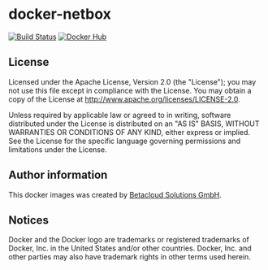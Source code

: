 # docker-netbox

[![Build Status](https://travis-ci.org/betacloud/docker-netbox.svg?branch=master)](https://travis-ci.org/betacloud/docker-netbox)
[![Docker Hub](https://img.shields.io/badge/Docker%20Hub-betaloud%2Fnetbox-blue.svg)](https://hub.docker.com/r/betacloud/netbox/)

License
-------

Licensed under the Apache License, Version 2.0 (the "License");
you may not use this file except in compliance with the License.
You may obtain a copy of the License at http://www.apache.org/licenses/LICENSE-2.0.

Unless required by applicable law or agreed to in writing, software
distributed under the License is distributed on an "AS IS" BASIS,
WITHOUT WARRANTIES OR CONDITIONS OF ANY KIND, either express or implied.
See the License for the specific language governing permissions and
limitations under the License.

Author information
------------------

This docker images was created by [Betacloud Solutions GmbH](https://betacloud-solutions.de).

Notices
-------

Docker and the Docker logo are trademarks or registered trademarks of Docker, Inc. in the
United States and/or other countries. Docker, Inc. and other parties may also have trademark
rights in other terms used herein.
